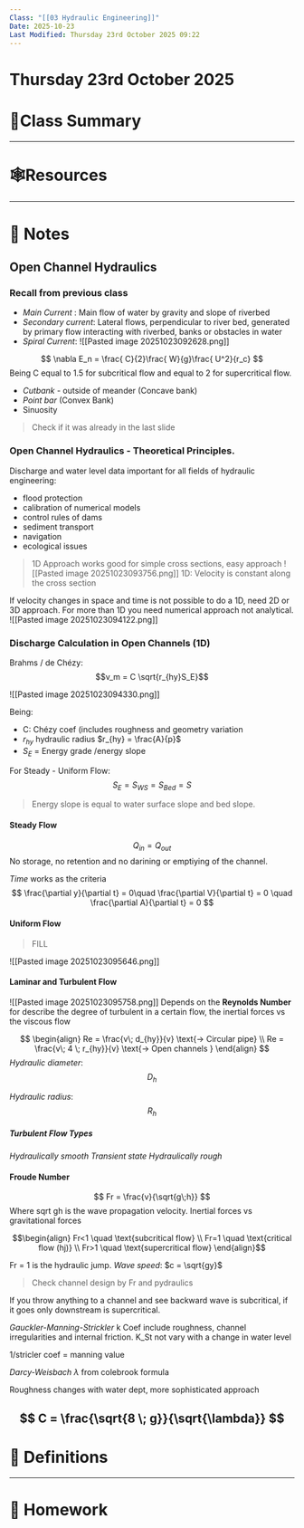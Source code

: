 ```yaml
---
Class: "[[03 Hydraulic Engineering]]"
Date: 2025-10-23
Last Modified: Thursday 23rd October 2025 09:22
---
```

# Thursday 23rd October 2025

# 📒Class Summary


---
# 🕸️Resources



---
# 📝 Notes

## Open Channel Hydraulics

### Recall from previous class

- *Main Current* : Main flow of water by gravity and slope of riverbed
- *Secondary current*: Lateral flows, perpendicular to river bed, generated by primary flow interacting with riverbed, banks or obstacles in water
- *Spiral Current*:
![[Pasted image 20251023092628.png]]

$$
\nabla  E_n = \frac{
C}{2}\frac{
W}{g}\frac{
U^2}{r_c}
$$
Being C equal to 1.5 for subcritical flow and equal to 2 for supercritical flow.

- *Cutbank* - outside of meander (Concave bank)
- *Point bar* (Convex Bank)
- Sinuosity

>Check if it was already in the last slide

### Open Channel Hydraulics - Theoretical Principles.

Discharge and water level data important for all fields of hydraulic engineering:
- flood protection
- calibration of numerical models
- control rules of dams
- sediment transport
- navigation
- ecological issues
>1D Approach works good for simple cross sections, easy approach
![[Pasted image 20251023093756.png]]
1D: Velocity is constant along the cross section

If velocity changes in space and time is not possible to do a 1D, need 2D or 3D approach.
For more than 1D you need numerical approach not analytical.
![[Pasted image 20251023094122.png]]

### Discharge Calculation in Open Channels (1D)

Brahms / de Chézy:
$$v_m = C \sqrt{r_{hy}S_E}$$

![[Pasted image 20251023094330.png]]

Being:
- C: Chézy coef (includes roughness and geometry variation
- $r_{hy}$ hydraulic radius $r_{hy} = \frac{A}{p}$ 
- $S_E$ = Energy grade /energy slope

For Steady - Uniform Flow:
$$S_E = S_{WS} = S_{Bed} = S$$
>Energy slope is equal to water surface slope and bed slope.

#### Steady Flow
$$Q_{in} = Q_{out}$$
No storage, no retention and no darining or emptiying of the channel.

*Time* works as the criteria
$$
\frac{\partial y}{\partial t} = 0\quad \frac{\partial V}{\partial t} = 0 \quad \frac{\partial A}{\partial t} = 0 
$$
#### Uniform Flow

>FILL

![[Pasted image 20251023095646.png]]

#### Laminar and Turbulent Flow

![[Pasted image 20251023095758.png]]
Depends on the **Reynolds Number** for describe the degree of turbulent in a certain flow, the inertial forces vs the viscous flow

$$
\begin{align}
Re = \frac{v\; d_{hy}}{v} \text{-> Circular pipe} \\
Re = \frac{v\; 4 \; r_{hy}}{v} \text{-> Open channels } 
\end{align}
$$
*Hydraulic diameter*:
$$D_h$$

*Hydraulic radius*:
$$R_h$$
##### Turbulent Flow Types
*Hydraulically smooth*
*Transient state*
*Hydraulically rough*

#### Froude Number
$$
Fr = \frac{v}{\sqrt{g\;h}}
$$
Where sqrt gh is the wave propagation velocity. Inertial forces vs gravitational forces

$$\begin{align}
Fr<1 \quad \text{subcritical flow} \\
Fr=1 \quad \text{critical flow (hj)} \\
Fr>1 \quad \text{supercritical flow}
\end{align}$$

Fr = 1 is the hydraulic jump.
*Wave speed*: $c = \sqrt{gy}$ 

>Check channel design by Fr and pydraulics

If you throw anything to a channel and see backward wave is subcritical, if it goes only downstream is supercritical.

*Gauckler-Manning-Strickler*
k Coef include roughness, channel irregularities and internal friction. K_St not vary with a change in water level

1/stricler coef = manning value

_Darcy-Weisbach_ 
$\lambda$ from colebrook formula

Roughness changes with water dept, more sophisticated approach

$$
C = \frac{\sqrt{8 \; g}}{\sqrt{\lambda}}
$$
---
# 🐢 Definitions


---
# 📅 Homework



